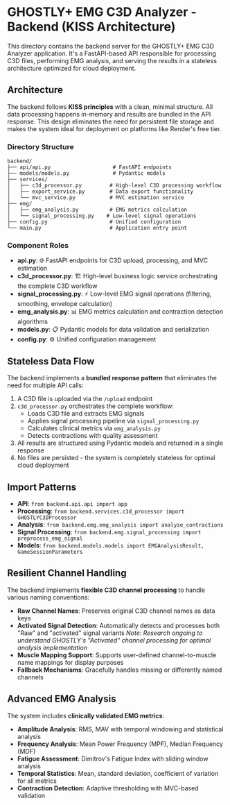 # GHOSTLY+ EMG C3D Analyzer - Backend (KISS Architecture)

This directory contains the backend server for the GHOSTLY+ EMG C3D Analyzer application. It's a FastAPI-based API responsible for processing C3D files, performing EMG analysis, and serving the results in a stateless architecture optimized for cloud deployment.

## Architecture

The backend follows **KISS principles** with a clean, minimal structure. All data processing happens in-memory and results are bundled in the API response. This design eliminates the need for persistent file storage and makes the system ideal for deployment on platforms like Render's free tier.

### Directory Structure

```
backend/
├── api/api.py                    # FastAPI endpoints
├── models/models.py              # Pydantic models
├── services/
│   ├── c3d_processor.py         # High-level C3D processing workflow
│   ├── export_service.py        # Data export functionality
│   └── mvc_service.py           # MVC estimation service
├── emg/
│   ├── emg_analysis.py          # EMG metrics calculation
│   └── signal_processing.py    # Low-level signal operations
├── config.py                    # Unified configuration
└── main.py                      # Application entry point
```

### Component Roles

- **api.py**: 🌐 FastAPI endpoints for C3D upload, processing, and MVC estimation
- **c3d_processor.py**: 🏗️ High-level business logic service orchestrating the complete C3D workflow
- **signal_processing.py**: ⚡ Low-level EMG signal operations (filtering, smoothing, envelope calculation)
- **emg_analysis.py**: 📊 EMG metrics calculation and contraction detection algorithms
- **models.py**: 📋 Pydantic models for data validation and serialization
- **config.py**: ⚙️ Unified configuration management

## Stateless Data Flow

The backend implements a **bundled response pattern** that eliminates the need for multiple API calls:

1. A C3D file is uploaded via the `/upload` endpoint
2. `c3d_processor.py` orchestrates the complete workflow:
   - Loads C3D file and extracts EMG signals
   - Applies signal processing pipeline via `signal_processing.py`
   - Calculates clinical metrics via `emg_analysis.py`
   - Detects contractions with quality assessment
3. All results are structured using Pydantic models and returned in a single response
4. No files are persisted - the system is completely stateless for optimal cloud deployment

## Import Patterns
- **API**: `from backend.api.api import app`
- **Processing**: `from backend.services.c3d_processor import GHOSTLYC3DProcessor`
- **Analysis**: `from backend.emg.emg_analysis import analyze_contractions`
- **Signal Processing**: `from backend.emg.signal_processing import preprocess_emg_signal`
- **Models**: `from backend.models.models import EMGAnalysisResult, GameSessionParameters`

## Resilient Channel Handling

The backend implements **flexible C3D channel processing** to handle various naming conventions:

- **Raw Channel Names**: Preserves original C3D channel names as data keys
- **Activated Signal Detection**: Automatically detects and processes both "Raw" and "activated" signal variants *Note: Research ongoing to understand GHOSTLY's "Activated" channel processing for optimal analysis implementation*
- **Muscle Mapping Support**: Supports user-defined channel-to-muscle name mappings for display purposes
- **Fallback Mechanisms**: Gracefully handles missing or differently named channels

## Advanced EMG Analysis

The system includes **clinically validated EMG metrics**:

- **Amplitude Analysis**: RMS, MAV with temporal windowing and statistical analysis
- **Frequency Analysis**: Mean Power Frequency (MPF), Median Frequency (MDF)
- **Fatigue Assessment**: Dimitrov's Fatigue Index with sliding window analysis
- **Temporal Statistics**: Mean, standard deviation, coefficient of variation for all metrics
- **Contraction Detection**: Adaptive thresholding with MVC-based validation 